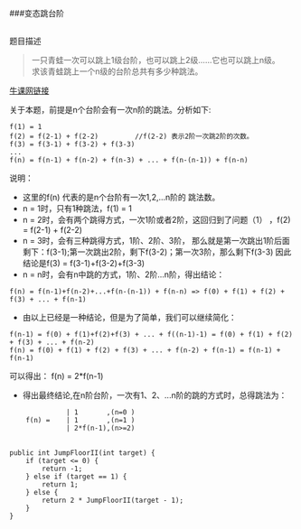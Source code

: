 ###变态跳台阶
##
题目描述  
>一只青蛙一次可以跳上1级台阶，也可以跳上2级……它也可以跳上n级。  
求该青蛙跳上一个n级的台阶总共有多少种跳法。    

[牛课网链接](http://www.nowcoder.com/practice/22243d016f6b47f2a6928b4313c85387?tpId=13&tqId=11162&rp=1&ru=%2Fta%2Fcoding-interviews&qru=%2Fta%2Fcoding-interviews%2Fquestion-ranking) 

关于本题，前提是n个台阶会有一次n阶的跳法。分析如下:
```
f(1) = 1
f(2) = f(2-1) + f(2-2)         //f(2-2) 表示2阶一次跳2阶的次数。
f(3) = f(3-1) + f(3-2) + f(3-3) 
...
f(n) = f(n-1) + f(n-2) + f(n-3) + ... + f(n-(n-1)) + f(n-n) 
```

说明：

- 这里的f(n) 代表的是n个台阶有一次1,2,...n阶的 跳法数。
- n = 1时，只有1种跳法，f(1) = 1
- n = 2时，会有两个跳得方式，一次1阶或者2阶，这回归到了问题（1） ，f(2) = f(2-1) + f(2-2) 
- n = 3时，会有三种跳得方式，1阶、2阶、3阶，
那么就是第一次跳出1阶后面剩下：f(3-1);第一次跳出2阶，剩下f(3-2)；第一次3阶，那么剩下f(3-3)
因此结论是f(3) = f(3-1)+f(3-2)+f(3-3)  
- n = n时，会有n中跳的方式，1阶、2阶...n阶，得出结论：
```  
f(n) = f(n-1)+f(n-2)+...+f(n-(n-1)) + f(n-n) => f(0) + f(1) + f(2) + f(3) + ... + f(n-1) 
``` 
- 由以上已经是一种结论，但是为了简单，我们可以继续简化：
```
f(n-1) = f(0) + f(1)+f(2)+f(3) + ... + f((n-1)-1) = f(0) + f(1) + f(2) + f(3) + ... + f(n-2)
f(n) = f(0) + f(1) + f(2) + f(3) + ... + f(n-2) + f(n-1) = f(n-1) + f(n-1)
```
可以得出：
f(n) = 2*f(n-1)
- 得出最终结论,在n阶台阶，一次有1、2、...n阶的跳的方式时，总得跳法为：
```
              | 1       ,(n=0 ) 
	f(n) =    | 1       ,(n=1 )
              | 2*f(n-1),(n>=2)
```

##  
```
public int JumpFloorII(int target) {
    if (target <= 0) {
        return -1;
    } else if (target == 1) {
        return 1;
    } else {
        return 2 * JumpFloorII(target - 1);
    }
}
```
